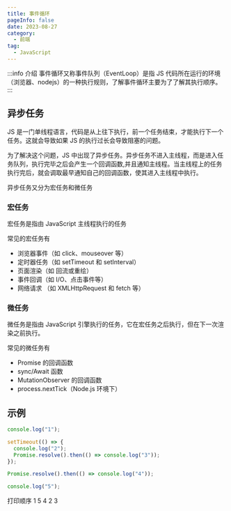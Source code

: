 ```yaml
---
title: 事件循环
pageInfo: false
date: 2023-08-27
category:
  - 前端
tag:
  - JavaScript
---
```


:::info 介绍
事件循环又称事件队列（EventLoop）是指 JS 代码所在运行的环境（浏览器、nodejs）的一种执行规则，了解事件循环主要为了了解其执行顺序。
:::

## 异步任务

JS 是一门单线程语言，代码是从上往下执行，前一个任务结束，才能执行下一个任务。这就会导致如果 JS 的执行过长会导致阻塞的问题。

为了解决这个问题，JS 中出现了异步任务。异步任务不进入主线程，而是进入任务队列，执行完毕之后会产生一个回调函数,并且通知主线程。当主线程上的任务执行完后，就会调取最早通知自己的回调函数，使其进入主线程中执行。

异步任务又分为宏任务和微任务

### 宏任务

宏任务是指由 JavaScript 主线程执行的任务

常见的宏任务有

- 浏览器事件（如 click、mouseover 等）
- 定时器任务（如 setTimeout 和 setInterval）
- 页面渲染（如 回流或重绘）
- 事件回调（如 I/O、点击事件等）
- 网络请求 （如 XMLHttpRequest 和 fetch 等）

### 微任务

微任务是指由 JavaScript 引擎执行的任务，它在宏任务之后执行，但在下一次渲染之前执行。

常见的微任务有

- Promise 的回调函数
- sync/Await 函数
- MutationObserver 的回调函数
- process.nextTick（Node.js 环境下）

## 示例

```js
console.log("1");

setTimeout(() => {
  console.log("2");
  Promise.resolve().then(() => console.log("3"));
});

Promise.resolve().then(() => console.log("4"));

console.log("5");
```

打印顺序 1 5 4 2 3
